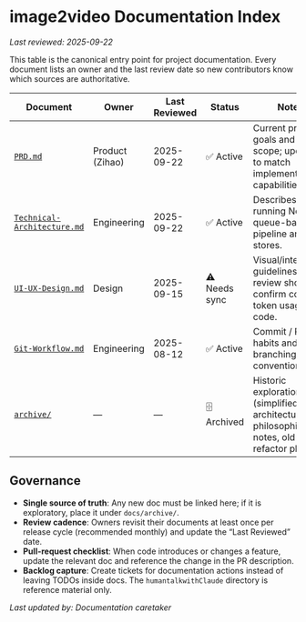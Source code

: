 # image2video Documentation Index
_Last reviewed: 2025-09-22_

This table is the canonical entry point for project documentation. Every document lists an owner and the last review date so new contributors know which sources are authoritative.

| Document | Owner | Last Reviewed | Status | Notes |
| --- | --- | --- | --- | --- |
| [`PRD.md`](./PRD.md) | Product (Zihao) | 2025-09-22 | ✅ Active | Current product goals and MVP scope; updated to match implemented capabilities. |
| [`Technical-Architecture.md`](./Technical-Architecture.md) | Engineering | 2025-09-22 | ✅ Active | Describes the running Next.js + queue-based pipeline and data stores. |
| [`UI-UX-Design.md`](./UI-UX-Design.md) | Design | 2025-09-15 | ⚠️ Needs sync | Visual/interaction guidelines; next review should confirm color token usage in code. |
| [`Git-Workflow.md`](./Git-Workflow.md) | Engineering | 2025-08-12 | ✅ Active | Commit / PR habits and branching conventions. |
| [`archive/`](./archive) | — | — | 🗄️ Archived | Historic explorations (simplified architecture, philosophical notes, old refactor plan). |

## Governance
- **Single source of truth**: Any new doc must be linked here; if it is exploratory, place it under `docs/archive/`.
- **Review cadence**: Owners revisit their documents at least once per release cycle (recommended monthly) and update the “Last Reviewed” date.
- **Pull-request checklist**: When code introduces or changes a feature, update the relevant doc and reference the change in the PR description.
- **Backlog capture**: Create tickets for documentation actions instead of leaving TODOs inside docs. The `humantalkwithClaude` directory is reference material only.

_Last updated by: Documentation caretaker_
